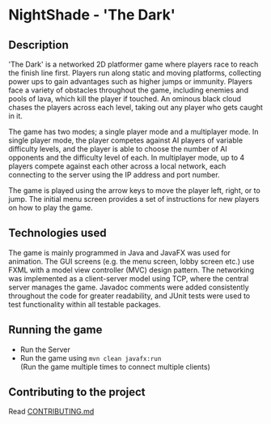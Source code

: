 # NightShade - 'The Dark'

## Description
'The Dark' is a networked 2D platformer game where players race to reach the finish line first. 
Players run along static and moving platforms, collecting power ups to gain advantages such as higher jumps or immunity. 
Players face a variety of obstacles throughout the game, including enemies and pools of lava, which kill the player if touched.
An ominous black cloud chases the players across each level, taking out any player who gets caught in it. 

The game has two modes; a single player mode and a multiplayer mode.
In single player mode, the player competes against AI players of variable difficulty levels, and the player is able to choose the number of AI opponents and the difficulty level of each.
In multiplayer mode, up to 4 players compete against each other across a local network, each connecting to the server using the IP address and port number.

The game is played using the arrow keys to move the player left, right, or to jump. The initial menu screen provides a set of instructions for new players on how to play the game.

## Technologies used
The game is mainly programmed in Java and JavaFX was used for animation. 
The GUI screens (e.g. the menu screen, lobby screen etc.) use FXML with a model view controller (MVC) design pattern.
The networking was implemented as a client-server model using TCP, where the central server manages the game.
Javadoc comments were added consistently throughout the code for greater readability, and JUnit tests were used to test functionality within all testable packages.

## Running the game
- Run the Server  
- Run the game using `mvn clean javafx:run`  
(Run the game multiple times to connect multiple clients)  

## Contributing to the project
Read [CONTRIBUTING.md](CONTRIBUTING.md)